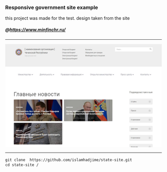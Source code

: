 
### Responsive government site example  

this project was made for the test. design taken from the site
##### @https://www.minfinchr.ru/

---
![Alt-текст](https://github.com/islamhadjime/-state-site/blob/main/img/screen.jpg "Responsive government site example")



---
```
git clone  https://github.com/islamhadjime/state-site.git
cd state-site /
```


